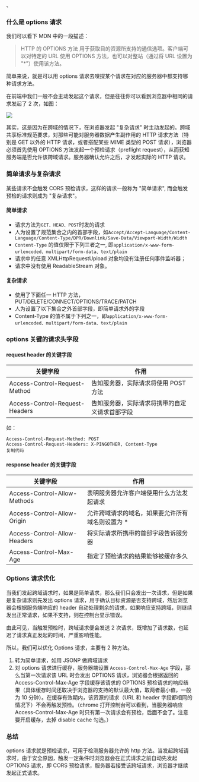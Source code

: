 、

### 什么是 options 请求

我们可以看下 MDN 中的一段描述：

> HTTP 的 OPTIONS 方法 用于获取目的资源所支持的通信选项。客户端可以对特定的 URL 使用 OPTIONS 方法，也可以对整站（通过将 URL 设置为 "*"）使用该方法。

简单来说，就是可以用 options 请求去嗅探某个请求在对应的服务器中都支持哪种请求方法。

在前端中我们一般不会主动发起这个请求，但是往往你可以看到浏览器中相同的请求发起了 2 次，如图：

![](https://raw.githubusercontent.com/LuckyWinty/blog/master/images/network/1591547440557.jpg)

其实，这是因为在跨域的情况下，在浏览器发起 "复杂请求" 时主动发起的。跨域共享标准规范要求，对那些可能对服务器数据产生副作用的 HTTP 请求方法（特别是 GET 以外的 HTTP 请求，或者搭配某些 MIME 类型的 POST 请求），浏览器必须首先使用 OPTIONS 方法发起一个预检请求（preflight request），从而获知服务端是否允许该跨域请求。服务器确认允许之后，才发起实际的 HTTP 请求。

### 简单请求与复杂请求

某些请求不会触发 CORS 预检请求，这样的请求一般称为 "简单请求", 而会触发预检的请求则成为 "复杂请求"。

#### 简单请求

*   请求方法为`GET、HEAD、POST`时发的请求
*   人为设置了规范集合之内的首部字段，如`Accept/Accept-Language/Content-Language/Content-Type/DPR/Downlink/Save-Data/Viewport-Width/Width`
*   `Content-Type` 的值仅限于下列三者之一, 即`application/x-www-form-urlencoded、multipart/form-data、text/plain`
*   请求中的任意 XMLHttpRequestUpload 对象均没有注册任何事件监听器；
*   请求中没有使用 ReadableStream 对象。

#### 复杂请求

*   使用了下面任一 HTTP 方法，PUT/DELETE/CONNECT/OPTIONS/TRACE/PATCH
*   人为设置了以下集合之外首部字段，即简单请求外的字段
*   Content-Type 的值不属于下列之一，即`application/x-www-form-urlencoded、multipart/form-data、text/plain`

### options 关键的请求头字段

#### request header 的关键字段

<table><thead><tr><th>关键字段</th><th>作用</th></tr></thead><tbody><tr><td>Access-Control-Request-Method</td><td>告知服务器，实际请求将使用 POST 方法</td></tr><tr><td>Access-Control-Request-Headers</td><td>告知服务器，实际请求将携带的自定义请求首部字段</td></tr></tbody></table>

如：

```
Access-Control-Request-Method: POST
Access-Control-Request-Headers: X-PINGOTHER, Content-Type
复制代码
```

#### response header 的关键字段

<table><thead><tr><th>关键字段</th><th>作用</th></tr></thead><tbody><tr><td>Access-Control-Allow-Methods</td><td>表明服务器允许客户端使用什么方法发起请求</td></tr><tr><td>Access-Control-Allow-Origin</td><td>允许跨域请求的域名，如果要允许所有域名则设置为 *</td></tr><tr><td>Access-Control-Allow-Headers</td><td>将实际请求所携带的首部字段告诉服务器</td></tr><tr><td>Access-Control-Max-Age</td><td>指定了预检请求的结果能够被缓存多久</td></tr></tbody></table>

### Options 请求优化

当我们发起跨域请求时，如果是简单请求，那么我们只会发出一次请求，但是如果是复杂请求则先发出 options 请求，用于确认目标资源是否支持跨域，然后浏览器会根据服务端响应的 header 自动处理剩余的请求，如果响应支持跨域，则继续发出正常请求，如果不支持，则在控制台显示错误。

由此可见，当触发预检时，跨域请求便会发送 2 次请求，既增加了请求数，也延迟了请求真正发起的时间，严重影响性能。

所以，我们可以优化 Options 请求，主要有 2 种方法。

1.  转为简单请求，如用 JSONP 做跨域请求
2.  对 options 请求进行缓存，服务器端设置 `Access-Control-Max-Age` 字段，那么当第一次请求该 URL 时会发出 OPTIONS 请求，浏览器会根据返回的 Access-Control-Max-Age 字段缓存该请求的 OPTIONS 预检请求的响应结果（具体缓存时间还取决于浏览器的支持的默认最大值，取两者最小值，一般为 10 分钟）。在缓存有效期内，该资源的请求（URL 和 header 字段都相同的情况下）不会再触发预检。（chrome 打开控制台可以看到，当服务器响应 Access-Control-Max-Age 时只有第一次请求会有预检，后面不会了。注意要开启缓存，去掉 disable cache 勾选。）

### 总结

options 请求就是预检请求，可用于检测服务器允许的 http 方法。当发起跨域请求时，由于安全原因，触发一定条件时浏览器会在正式请求之前自动先发起 OPTIONS 请求，即 CORS 预检请求，服务器若接受该跨域请求，浏览器才继续发起正式请求。